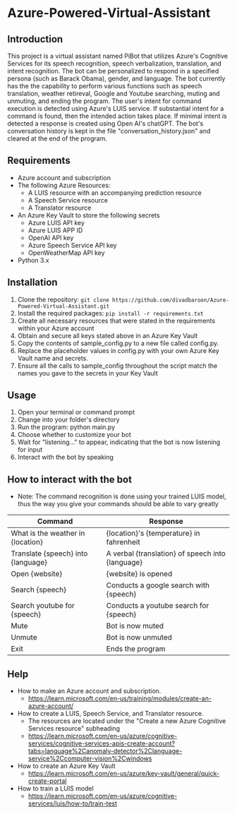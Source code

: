 # Azure-Powered-Virtual-Assistant 

## Introduction
This project is a virtual assistant named PiBot that utilizes Azure's Cognitive Services for its speech recognition, speech verbalization, translation, and intent recognition. The bot can be personalized to respond in a specified persona (such as Barack Obama), gender, and language.
The bot currently has the the capability to perform various functions such as speech translation, weather retireval, Google and Youtube searching, muting and unmuting, and ending the program. The user's intent for command execution is detected using Azure's LUIS service. If substantial intent for a command is found, then the intended action takes place. If minimal intent is detected a response is created using Open AI's chatGPT. The bot's conversation history is kept in the file "conversation_history.json" and cleared at the end of the program. 

## Requirements
- Azure account and subscription
- The following Azure Resources:
  - A LUIS resource with an accompanying prediction resource
  - A Speech Service resource
  - A Translator resource
- An Azure Key Vault to store the following secrets
  - Azure LUIS API key
  - Azure LUIS APP ID
  - OpenAI API key
  - Azure Speech Service API key
  - OpenWeatherMap API key
- Python 3.x

## Installation
1. Clone the repository: `git clone https://github.com/divadbaroon/Azure-Powered-Virtual-Assistant.git`
2. Install the required packages: `pip install -r requirements.txt`
3. Create all necessary resources that were stated in the requirements within your Azure account
4. Obtain and secure all keys stated above in an Azure Key Vault
5. Copy the contents of sample_config.py to a new file called config.py.
6. Replace the placeholder values in config.py with your own Azure Key Vault name and secrets.
7. Ensure all the calls to sample_config throughout the script match the names you gave to the secrets in your Key Vault

## Usage
1. Open your terminal or command prompt
2. Change into your folder's directory
3. Run the program: python main.py
4. Choose whether to customize your bot
5. Wait for "listening..." to appear, indicating that the bot is now listening for input
6. Interact with the bot by speaking

## How to interact with the bot
- Note: The command recognition is done using your trained LUIS model, thus the way you give your commands should be able to vary greatly

| Command | Response |
| ------- | -------- |
| What is the weather in {location} | {location}'s {temperature} in fahrenheit |
| Translate {speech} into {language} | A verbal {translation} of speech into {language}|
| Open {website} | {website} is opened |
| Search {speech} | Conducts a google search with {speech} |
| Search youtube for {speech} | Conducts a youtube search for {speech} |
| Mute | Bot is now muted |
| Unmute | Bot is now unmuted |
| Exit | Ends the program |

## Help
 - How to make an Azure account and subscription.
   - https://learn.microsoft.com/en-us/training/modules/create-an-azure-account/
 - How to create a LUIS, Speech Service, and Translator resource.
   - The resources are located under the "Create a new Azure Cognitive Services resource" subheading 
   - https://learn.microsoft.com/en-us/azure/cognitive-services/cognitive-services-apis-create-account?tabs=language%2Canomaly-detector%2Clanguage-service%2Ccomputer-vision%2Cwindows 
 - How to create an Azure Key Vault
   - https://learn.microsoft.com/en-us/azure/key-vault/general/quick-create-portal
 - How to train a LUIS model
   - https://learn.microsoft.com/en-us/azure/cognitive-services/luis/how-to/train-test
  
 
